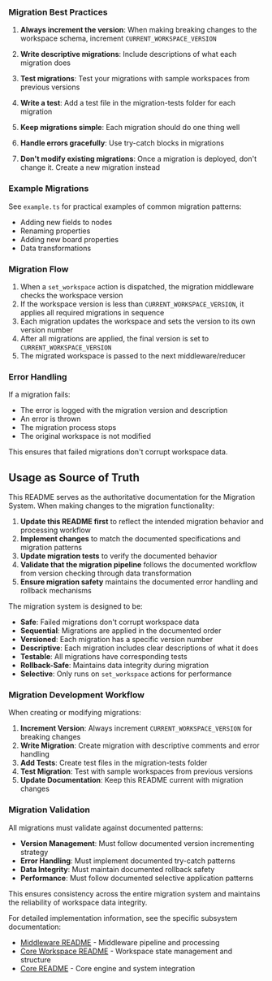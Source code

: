 ### Migration Best Practices

1. **Always increment the version**: When making breaking changes to the workspace schema, increment `CURRENT_WORKSPACE_VERSION`

2. **Write descriptive migrations**: Include descriptions of what each migration does

3. **Test migrations**: Test your migrations with sample workspaces from previous versions

4. **Write a test**: Add a test file in the migration-tests folder for each migration

5. **Keep migrations simple**: Each migration should do one thing well

6. **Handle errors gracefully**: Use try-catch blocks in migrations

7. **Don't modify existing migrations**: Once a migration is deployed, don't change it. Create a new migration instead

### Example Migrations

See `example.ts` for practical examples of common migration patterns:

- Adding new fields to nodes
- Renaming properties
- Adding new board properties
- Data transformations

### Migration Flow

1. When a `set_workspace` action is dispatched, the migration middleware checks the workspace version
2. If the workspace version is less than `CURRENT_WORKSPACE_VERSION`, it applies all required migrations in sequence
3. Each migration updates the workspace and sets the version to its own version number
4. After all migrations are applied, the final version is set to `CURRENT_WORKSPACE_VERSION`
5. The migrated workspace is passed to the next middleware/reducer

### Error Handling

If a migration fails:

- The error is logged with the migration version and description
- An error is thrown
- The migration process stops
- The original workspace is not modified

This ensures that failed migrations don't corrupt workspace data.

## Usage as Source of Truth

This README serves as the authoritative documentation for the Migration System. When making changes to the migration functionality:

1. **Update this README first** to reflect the intended migration behavior and processing workflow
2. **Implement changes** to match the documented specifications and migration patterns
3. **Update migration tests** to verify the documented behavior
4. **Validate that the migration pipeline** follows the documented workflow from version checking through data transformation
5. **Ensure migration safety** maintains the documented error handling and rollback mechanisms

The migration system is designed to be:
- **Safe**: Failed migrations don't corrupt workspace data
- **Sequential**: Migrations are applied in the documented order
- **Versioned**: Each migration has a specific version number
- **Descriptive**: Each migration includes clear descriptions of what it does
- **Testable**: All migrations have corresponding tests
- **Rollback-Safe**: Maintains data integrity during migration
- **Selective**: Only runs on `set_workspace` actions for performance

### Migration Development Workflow

When creating or modifying migrations:

1. **Increment Version**: Always increment `CURRENT_WORKSPACE_VERSION` for breaking changes
2. **Write Migration**: Create migration with descriptive comments and error handling
3. **Add Tests**: Create test files in the migration-tests folder
4. **Test Migration**: Test with sample workspaces from previous versions
5. **Update Documentation**: Keep this README current with migration changes

### Migration Validation

All migrations must validate against documented patterns:
- **Version Management**: Must follow documented version incrementing strategy
- **Error Handling**: Must implement documented try-catch patterns
- **Data Integrity**: Must maintain documented rollback safety
- **Performance**: Must follow documented selective application patterns

This ensures consistency across the entire migration system and maintains the reliability of workspace data integrity.

For detailed implementation information, see the specific subsystem documentation:
- [Middleware README](../README.md) - Middleware pipeline and processing
- [Core Workspace README](../../README.md) - Workspace state management and structure
- [Core README](../../../README.md) - Core engine and system integration
